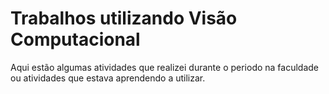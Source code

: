 # Trabalhos utilizando Visão Computacional

Aqui estão algumas atividades que realizei durante o periodo na faculdade ou atividades que estava aprendendo a utilizar.
